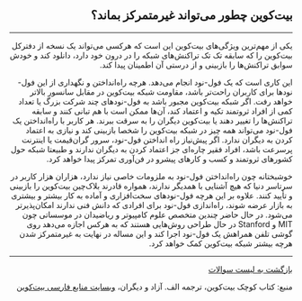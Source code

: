 <head><link rel="stylesheet" type="text/css" href="https://learnmeabitcoin.simorgh.me/assets/css/style.css">
<script src="https://code.jquery.com/jquery-1.12.4.min.js" integrity="sha256-ZosEbRLbNQzLpnKIkEdrPv7lOy9C27hHQ+Xp8a4MxAQ=" crossorigin="anonymous"></script>
<script src="https://learnmeabitcoin.simorgh.me/assets/js/respond.js"></script>    
<meta name="viewport" content="width=device-width, initial-scale=1, user-scalable=no">
</head><div class="wrapper"><section>
<div dir="rtl">
    <br/>
    <h2 id="16">بیت‌کوین چطور می‌تواند غیرمتمرکز بماند؟</h2>
    <hr/>
    <p>یکی از مهم‌ترین ویژگی‌های بیت‌کوین این است که هرکسی می‌تواند یک نسخه از دفترکل بیت‌کوین را که سابقه تک تک تراکنش‌های شبکه را در درون خود دارد، دانلود کند و خودش سوابق تراکنش‌ها را بازبینی و از درستی آن اطمینان پیدا کند.</p>
    <p>این کاری است که یک فول-نود انجام می‌دهد. هرچه راه‌انداختن و نگهداری از این فول-نودها برای کاربران راحت‌تر باشد، مقاومت شبکه بیت‌کوین در مقابل سانسور بالاتر خواهد رفت. اگر شبکه بیت‌کوین مجبور باشد به فول-نودهای چند شرکت بزرگ یا تعداد کمی از افراد ثروتمند تکیه و اعتماد کند، آن‌ها ممکن است با هم تبانی کنند و سابقه تراکنش‌ها را تغییر دهند یا بیت‌کوین دیگران را به سرقت ببرند. هر کاربر با راه‌انداختن یک فول-نود می‌تواند همه چیز در شبکه بیت‌کوین را شخصا بازبینی کند و نیازی به اعتماد کردن به دیگران ندارد. اگر پیش‌نیاز راه انداختن فول-نود، سرور گران‌قیمت یا اینترنت پرسرعت باشد، افراد فقیر چاره‌ای جز اعتماد کردن به دیگران ندارند و طبیعتا شبکه حول کشورهای ثروتمند و کسب و کارهای پیشرو در فن‌آوری تمرکز پیدا خواهد کرد.</p>
    <p>خوشبختانه چون راه‌انداختن فول-نود به ملزومات خاصی نیاز ندارد، هزاران هزار کاربر در سرتاسر دنیا که هیچ آشنایی با همدیگر ندارند، همواره قادرند بلاک‌چین بیت‌کوین را بازبینی و تأیید کنند. علاوه بر این  هرچه فول-نودهای سخت‌افزاری و آماده به کار بیشتر و بیشتری به بازار عرضه شوند، راه‌اندازی فول-نود برای افرادی که دانش فنی ندارند امکان‌پذیرتر می‌شود. در حال حاضر چندین متخصص علوم کامپیوتر و ریاضیدان در موسساتی چون MIT و Stanford در حال طراحی روش‌هایی هستند که به هرکس اجازه می‌دهد روی گوشی تلفن همراهش یک فول-نود اجرا کند و این مساله در نهایت به غیرمتمرکز شدن هرچه بیشتر شبکه بیت‌کوین کمک خواهد کرد.</p>
    <hr/>
    <a href="https://simorgh.me/faq">بازگشت به لیست سوالات</a>
    <p>منبع: کتاب کوچک بیت‌کوین، ترجمه الف. آزاد و دیگران، <a href="https://bitcoind.me" target="_blank">وبسایت منابع فارسی بیت‌کوین</a></p>
</div>
    </section></div>
